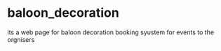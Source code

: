# baloon_decoration
 its a web page for baloon decoration booking syustem for events to the orgnisers
